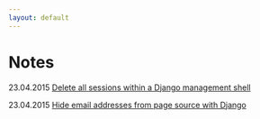 ```yaml
---
layout: default
---
```


# Notes


23.04.2015 [Delete all sessions within a Django management shell](2)

23.04.2015 [Hide email addresses from page source with Django](1)
